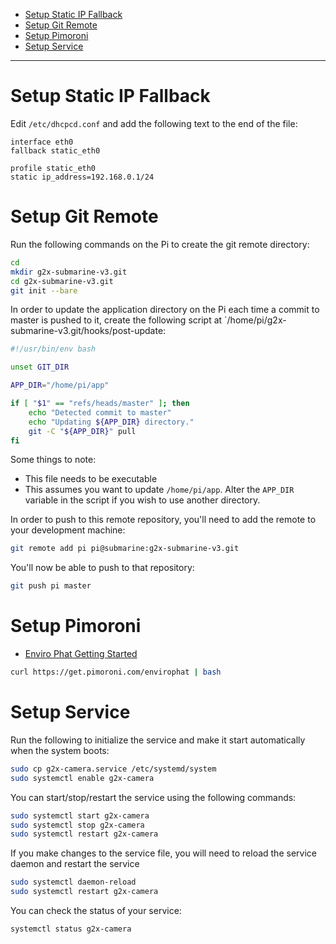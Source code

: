 - [Setup Static IP Fallback](#setup-static-ip-fallback)
- [Setup Git Remote](#setup-git-remote)
- [Setup Pimoroni](#setup-pimoroni)
- [Setup Service](#setup-service)

---

# Setup Static IP Fallback

Edit `/etc/dhcpcd.conf` and add the following text to the end of the file:

```
interface eth0
fallback static_eth0

profile static_eth0
static ip_address=192.168.0.1/24
```

# Setup Git Remote

Run the following commands on the Pi to create the git remote directory:

```sh
cd
mkdir g2x-submarine-v3.git
cd g2x-submarine-v3.git
git init --bare
```

In order to update the application directory on the Pi each time a commit to master is pushed to it, create the following script at `/home/pi/g2x-submarine-v3.git/hooks/post-update:

```sh
#!/usr/bin/env bash

unset GIT_DIR

APP_DIR="/home/pi/app"

if [ "$1" == "refs/heads/master" ]; then
    echo "Detected commit to master"
    echo "Updating ${APP_DIR} directory."
    git -C "${APP_DIR}" pull
fi
```

Some things to note:

- This file needs to be executable
- This assumes you want to update `/home/pi/app`. Alter the `APP_DIR` variable in the script if you wish to use another directory.

In order to push to this remote repository, you'll need to add the remote to your development machine:

```sh
git remote add pi pi@submarine:g2x-submarine-v3.git
```

You'll now be able to push to that repository:

```sh
git push pi master
```

# Setup Pimoroni

- [Enviro Phat Getting Started](https://learn.pimoroni.com/tutorial/sandyj/getting-started-with-enviro-phat)

```bash
curl https://get.pimoroni.com/envirophat | bash
```

# Setup Service

Run the following to initialize the service and make it start automatically when the system boots:

```bash
sudo cp g2x-camera.service /etc/systemd/system
sudo systemctl enable g2x-camera
```

You can start/stop/restart the service using the following commands:

```bash
sudo systemctl start g2x-camera
sudo systemctl stop g2x-camera
sudo systemctl restart g2x-camera
```

If you make changes to the service file, you will need to reload the service daemon and restart the service

```bash
sudo systemctl daemon-reload
sudo systemctl restart g2x-camera
```

You can check the status of your service:

```bash
systemctl status g2x-camera
```
